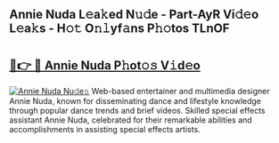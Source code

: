 ## Annie Nuda L𝚎a𝚔ed N𝚞𝚍e - Part-AyR Vi𝚍𝚎o L𝚎a𝚔s - H𝚘𝚝 O𝚗𝚕yf𝚊ns P𝚑𝚘tos TLnOF

# <h2><a href="http://kf0r9k4.oniu.top/?m=Annie+Nuda">🔗👉 🔴 Annie Nuda P𝚑ot𝚘𝚜 V𝚒d𝚎o</a></h2>

[![Annie Nuda Nu𝚍e𝚜](https://i.imgur.com/0qMVB7G.gif)](http://kf0r9k4.oniu.top/?m=Annie+Nuda)
Web-based entertainer and multimedia designer Annie Nuda, known for disseminating dance and lifestyle knowledge through popular dance trends and brief videos. Skilled special effects assistant Annie Nuda, celebrated for their remarkable abilities and accomplishments in assisting special effects artists.  
